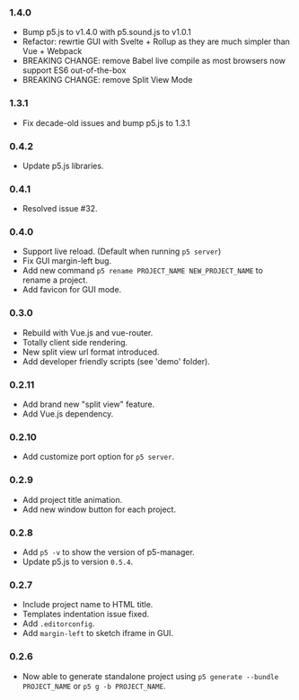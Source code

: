### 1.4.0

- Bump p5.js to v1.4.0 with p5.sound.js to v1.0.1
- Refactor: rewrtie GUI with Svelte + Rollup as they are much simpler than Vue + Webpack
- BREAKING CHANGE: remove Babel live compile as most browsers now support ES6 out-of-the-box
- BREAKING CHANGE: remove Split View Mode

### 1.3.1

- Fix decade-old issues and bump p5.js to 1.3.1

### 0.4.2

- Update p5.js libraries.

### 0.4.1

- Resolved issue #32.

### 0.4.0

- Support live reload. (Default when running `p5 server`)
- Fix GUI margin-left bug.
- Add new command `p5 rename PROJECT_NAME NEW_PROJECT_NAME` to rename a project.
- Add favicon for GUI mode.

### 0.3.0

- Rebuild with Vue.js and vue-router.
- Totally client side rendering.
- New split view url format introduced.
- Add developer friendly scripts (see 'demo' folder).

### 0.2.11

- Add brand new "split view" feature.
- Add Vue.js dependency.

### 0.2.10

- Add customize port option for `p5 server`.

### 0.2.9

- Add project title animation.
- Add new window button for each project.

### 0.2.8

- Add `p5 -v` to show the version of p5-manager.
- Update p5.js to version `0.5.4`.

### 0.2.7

- Include project name to HTML title.
- Templates indentation issue fixed.
- Add `.editorconfig`.
- Add `margin-left` to sketch iframe in GUI.

### 0.2.6

- Now able to generate standalone project using `p5 generate --bundle PROJECT_NAME` or `p5 g -b PROJECT_NAME`.
